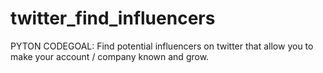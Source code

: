 # twitter_find_influencers
PYTON CODEGOAL: Find potential influencers on twitter that allow you to make your account / company known and grow.
